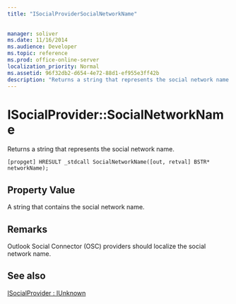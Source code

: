 ```yaml
---
title: "ISocialProviderSocialNetworkName"
 
 
manager: soliver
ms.date: 11/16/2014
ms.audience: Developer
ms.topic: reference
ms.prod: office-online-server
localization_priority: Normal
ms.assetid: 96f32db2-d654-4e72-88d1-ef955e3ff42b
description: "Returns a string that represents the social network name."
---
```


# ISocialProvider::SocialNetworkName

Returns a string that represents the social network name. 
  
```
[propget] HRESULT _stdcall SocialNetworkName([out, retval] BSTR* networkName);
```

## Property Value

A string that contains the social network name.
  
## Remarks

Outlook Social Connector (OSC) providers should localize the social network name.
  
## See also



[ISocialProvider : IUnknown](isocialprovideriunknown.md)


